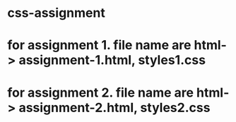 # css-assignment
# for assignment 1. file name are html-> assignment-1.html, styles1.css
# for assignment 2. file name are html-> assignment-2.html, styles2.css